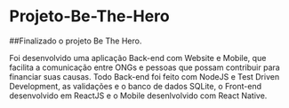 # Projeto-Be-The-Hero 

##Finalizado o projeto Be The Hero. 

Foi desenvolvido uma aplicação Back-end com Website e Mobile, que facilita a comunicação entre ONGs e pessoas que possam contribuir para financiar 
suas causas. Todo Back-end foi feito com NodeJS e Test Driven Development, as validações e o banco de dados 
SQLite, o Front-end desenvolvido em ReactJS e o Mobile desenlvolvido com React Native.
